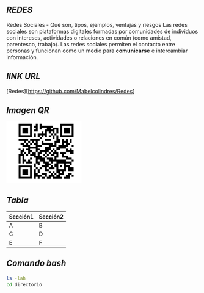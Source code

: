 ## _REDES_
Redes Sociales - Qué son, tipos, ejemplos, ventajas y riesgos
Las redes sociales son plataformas digitales formadas por comunidades de individuos con intereses, actividades o relaciones en común (como amistad, parentesco, trabajo). Las redes sociales permiten el contacto entre personas y funcionan como un medio para **comunicarse** e intercambiar información.
## _lINK URL_
[Redes][https://github.com/Mabelcolindres/Redes]
## _Imagen QR_
![Alt text](qr-proyecto.jpg "REDES")
## _Tabla_
| Sección1 | Sección2 |
| ------ | ------ |
| A | B |
| C | D |
| E | F |
## _Comando bash_
```bash
ls -lah
cd directorio
```
